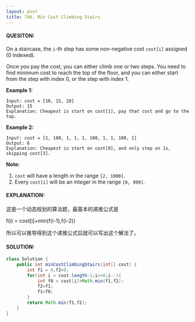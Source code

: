 ```yaml
---
layout: post
title: 746. Min Cost Climbing Stairs
---
```


#### QUESITON:

On a staircase, the `i`-th step has some non-negative cost `cost[i]` assigned (0 indexed).

Once you pay the cost, you can either climb one or two steps. You need to find minimum cost to reach the top of the floor, and you can either start from the step with index 0, or the step with index 1.

**Example 1:**

```
Input: cost = [10, 15, 20]
Output: 15
Explanation: Cheapest is start on cost[1], pay that cost and go to the top.
```

**Example 2:**

```
Input: cost = [1, 100, 1, 1, 1, 100, 1, 1, 100, 1]
Output: 6
Explanation: Cheapest is start on cost[0], and only step on 1s, skipping cost[3].
```

**Note:**

1. `cost` will have a length in the range `[2, 1000]`.
2. Every `cost[i]` will be an integer in the range `[0, 999]`.

#### EXPLANATION:

这是一个动态规划的算法题，最基本的递推公式是 

f(i) = cost[i]+min(f(i-1),f(i-2))

所以可以推导得到这个递推公式后就可以写出这个解法了。

#### SOLUTION:

```JAVA
class Solution {
    public int minCostClimbingStairs(int[] cost) {
        int f1 = 0,f2=0;
        for(int i = cost.length-1;i>=0;i--){
            int f0 = cost[i]+Math.min(f1,f2);
            f2=f1;
            f1=f0;
        }
        return Math.min(f1,f2);
    }
}
```

